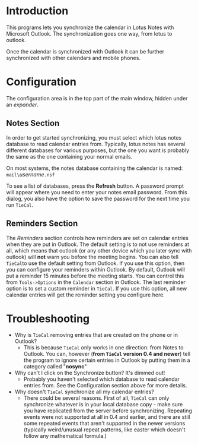 # Introduction #
This programs lets you synchronize the calendar in Lotus Notes with Microsoft Outlook. The synchronization goes one way, from lotus to outlook.

Once the calendar is synchronized with Outlook it can be further synchronized with other calendars and mobile phones.

# Configuration #

The configuration area is in the top part of the main window, hidden under an _expander_.

## Notes Section ##
In order to get started synchronizing, you must select which lotus notes database to read calendar entries from. Typically, lotus notes has several different databases for various purposes, but the one you want is probably the same as the one containing your normal emails.

On most systems, the notes database containing the calendar is named: `mail\`_username_`.nsf`

To see a list of databases, press the **Refresh** button. A password prompt will appear where you need to enter your notes email password. From this dialog, you also have the option to save the password for the next time you run `TieCal`.

## Reminders Section ##
The _Reminders_ section controls how reminders are set on calendar entries when they are put in Outlook. The default setting is to not use reminders at all, which means that outlook (or any other device which you later sync with outlook) will **not** warn you before the meeting begins.
You can also tell `TieCal`to use the default setting from Outlook. If you use this option, then you can configure your reminders within Outlook. By default, Outlook will put a reminder 15 minutes before the meeting starts. You can control this from `Tools->Options` in the `Calendar` section in Outlook.
The last reminder option is to set a custom reminder in `TieCal`. If you use this option, all new calendar entries will get the reminder setting you configure here.

# Troubleshooting #
  * Why is `TieCal` removing entries that are created on the phone or in Outlook?
    * This is because `TieCal` only works in one direction: from Notes to Outlook. You can, however (**from `TieCal` version 0.4 and newer**) tell the program to ignore certain entries in Outlook by putting them in a category called "**nosync**"
  * Why can't I click on the Synchronize button? It's dimmed out!
    * Probably you haven't selected which database to read calendar entries from. See the Configuration section above for more details.
  * Why doesn't `TieCal` synchronize all my calendar entries?
    * There could be several reasons. First of all, `TieCal` can only synchronize whatever is in your local database copy - make sure you have replicated from the server before synchronizing. Repeating events were not supported at all in 0.4 and earlier, and there are still some repeated events that aren't supported in the newer versions (typically weird/unusual repeat patterns, like easter which doesn't follow any mathematical formula.)
